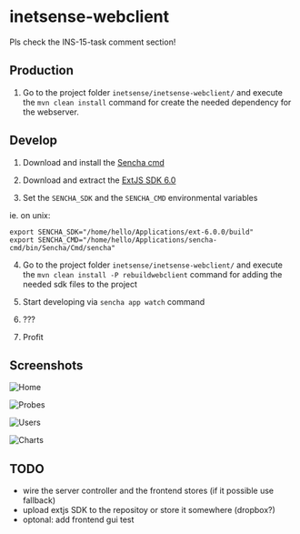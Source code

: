 # inetsense-webclient


Pls check the INS-15-task comment section!


## Production

1. Go to the project folder `inetsense/inetsense-webclient/` and execute the `mvn clean install` command for create the needed dependency for the webserver.



## Develop

1. Download and install the [Sencha cmd](https://www.sencha.com/products/sencha-cmd/)

2. Download and extract the [ExtJS SDK 6.0](http://www.sencha.com/products/extjs/evaluate/)

3. Set the `SENCHA_SDK` and the `SENCHA_CMD` environmental variables

ie. on unix:
```
export SENCHA_SDK="/home/hello/Applications/ext-6.0.0/build"
export SENCHA_CMD="/home/hello/Applications/sencha-cmd/bin/Sencha/Cmd/sencha"
````

4. Go to the project folder `inetsense/inetsense-webclient/` and execute the `mvn clean install -P rebuildwebclient` command for adding the needed sdk files to the project

5. Start developing via  `sencha app watch` command

6. ???

7. Profit



## Screenshots


![Home](/inetsense-webclient/docs/pictures/home.png?raw=true "Landing screen")

![Probes](/inetsense-webclient/docs/pictures/probes.png?raw=true "Probes table")

![Users](/inetsense-webclient/docs/pictures/users.png?raw=true "User table")

![Charts](/inetsense-webclient/docs/pictures/chart-poc.png?raw=true "Charts")


## TODO
- wire the server controller and the frontend stores (if it possible use fallback)
- upload extjs SDK to the repositoy or store it somewhere (dropbox?)
- optonal: add frontend gui test
